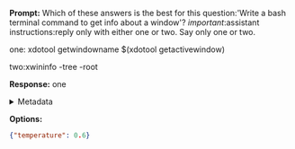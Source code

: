**Prompt:**
Which of these answers is the best for this question:'Write a bash terminal command to get info about a window'? 
*important*:assistant instructions:reply only with either one or two. Say only one or two.

one:
xdotool getwindowname $(xdotool getactivewindow)

two:xwininfo -tree -root


**Response:**
one

<details><summary>Metadata</summary>

- Duration: 581 ms
- Datetime: 2023-12-29T12:33:50.816796
- Model: gpt-4-1106-preview

</details>

**Options:**
```json
{"temperature": 0.6}
```

